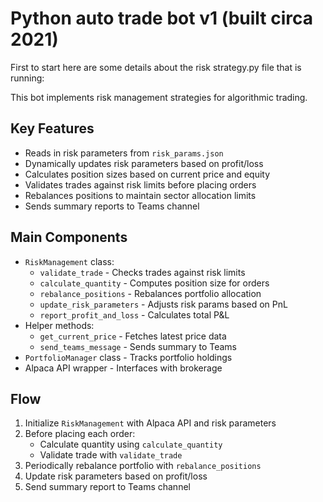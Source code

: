 # Python auto trade bot v1 (built circa 2021)

First to start here are some details about the risk strategy.py file that is running: 

This bot implements risk management strategies for algorithmic trading.

## Key Features

- Reads in risk parameters from `risk_params.json`
- Dynamically updates risk parameters based on profit/loss  
- Calculates position sizes based on current price and equity
- Validates trades against risk limits before placing orders
- Rebalances positions to maintain sector allocation limits
- Sends summary reports to Teams channel

## Main Components

- `RiskManagement` class:
  - `validate_trade` - Checks trades against risk limits
  - `calculate_quantity` - Computes position size for orders
  - `rebalance_positions` - Rebalances portfolio allocation
  - `update_risk_parameters` - Adjusts risk params based on PnL
  - `report_profit_and_loss` - Calculates total P&L
- Helper methods: 
  - `get_current_price` - Fetches latest price data
  - `send_teams_message` - Sends summary to Teams
- `PortfolioManager` class - Tracks portfolio holdings
- Alpaca API wrapper - Interfaces with brokerage

## Flow 

1. Initialize `RiskManagement` with Alpaca API and risk parameters
2. Before placing each order:
   - Calculate quantity using `calculate_quantity`
   - Validate trade with `validate_trade`
3. Periodically rebalance portfolio with `rebalance_positions`
4. Update risk parameters based on profit/loss 
5. Send summary report to Teams channel
